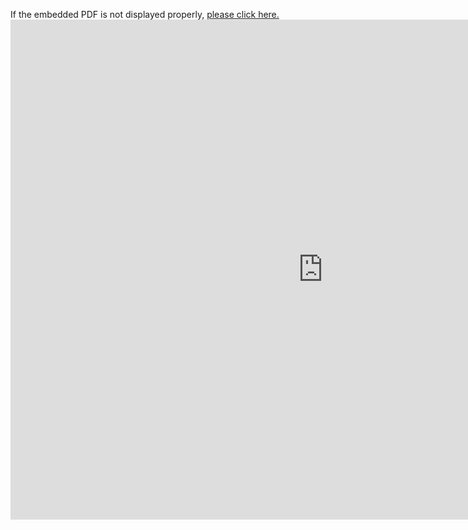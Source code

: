 <!-- <embed src="https://sagungarg.com/pdfs/cv.pdf" type="application/pdf" /> -->
If the embedded PDF is not displayed properly, <a href="https://sagungarg.com/pdfs/cv.pdf" target="_blank">please click here.</a> <embed src="https://sagungarg.com/pdfs/cv.pdf" width="1000px" height="800px" />